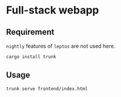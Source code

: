 # Full-stack webapp

## Requirement

`nightly` features of `leptos` are not used here.

```bash
cargo install trunk
```

## Usage

```bash
trunk serve frontend/index.html
```